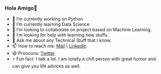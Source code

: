 ### Hola Amigo👋

- 🔭 I’m currently working on Python.
- 🌱 I’m currently learning Data Science.
- 👯 I’m looking to collaborate on project based on Machine Learning.
- 🤔 I’m looking for help with learning new stuffs.
- 💬 Ask me about any Technical Stuff that I know.
- 📫 How to reach me: [Mail](sejalc230@gmail.com) | [LinkedIn](https://www.linkedin.com/in/sejal-choudhary-9a33ab170/)
- 😄 Pronouns: [Twitter](https://twitter.com/SejalChoudhary9)
- ⚡ Fun fact: I talk a lot. I am totally a chill person with great humor and can give you life advices as well.


